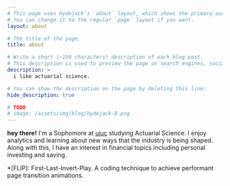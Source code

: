 ```yaml
---
# This page uses Hydejack's `about` layout, which shows the primary author's picture and about text at the top.
# You can change it to the regular `page` layout if you want.
layout: about

# The title of the page.
title: about

# Write a short (~150 characters) description of each blog post.
# This description is used to preview the page on search engines, social media, etc.
description: >
  i like actuarial science.

# You can show the description on the page by deleting this line:
hide_description: true

# TODO
# image: /assets/img/blog/hydejack-8.png
---
```


**hey there!** I'm a Sophomore at [uiuc](https://illinois.edu/) studying Actuarial Science. I enjoy analytics and learning about new ways that the industry is being shaped. Along with this, I have an interest in financial topics including personal investing and saving.


*[FLIP]: First-Last-Invert-Play. A coding technique to achieve performant page transition animations.
